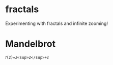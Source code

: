 # fractals
Experimenting with fractals and infinite zooming!


# Mandelbrot

    𝑓(𝑧)=𝑧<sup>2</sup>+𝑐

